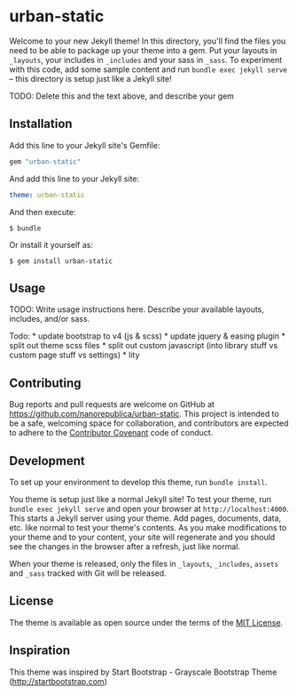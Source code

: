 # urban-static

Welcome to your new Jekyll theme! In this directory, you'll find the files you need to be able to package up your theme into a gem. Put your layouts in `_layouts`, your includes in `_includes` and your sass in `_sass`. To experiment with this code, add some sample content and run `bundle exec jekyll serve` – this directory is setup just like a Jekyll site!

TODO: Delete this and the text above, and describe your gem

## Installation

Add this line to your Jekyll site's Gemfile:

```ruby
gem "urban-static"
```

And add this line to your Jekyll site:

```yaml
theme: urban-static
```

And then execute:

    $ bundle

Or install it yourself as:

    $ gem install urban-static

## Usage

TODO: Write usage instructions here. Describe your available layouts, includes, and/or sass.

Todo:
    * update bootstrap to v4 (js & scss)
    * update jquery & easing plugin
    * split out theme scss files
    * split out custom javascript (into library stuff vs custom page stuff vs settings)
    * lity

## Contributing

Bug reports and pull requests are welcome on GitHub at https://github.com/nanorepublica/urban-static. This project is intended to be a safe, welcoming space for collaboration, and contributors are expected to adhere to the [Contributor Covenant](http://contributor-covenant.org) code of conduct.

## Development

To set up your environment to develop this theme, run `bundle install`.

You theme is setup just like a normal Jekyll site! To test your theme, run `bundle exec jekyll serve` and open your browser at `http://localhost:4000`. This starts a Jekyll server using your theme. Add pages, documents, data, etc. like normal to test your theme's contents. As you make modifications to your theme and to your content, your site will regenerate and you should see the changes in the browser after a refresh, just like normal.

When your theme is released, only the files in `_layouts`, `_includes`, `assets` and `_sass` tracked with Git will be released.

## License

The theme is available as open source under the terms of the [MIT License](http://opensource.org/licenses/MIT).

## Inspiration

This theme was inspired by Start Bootstrap - Grayscale Bootstrap Theme (http://startbootstrap.com)